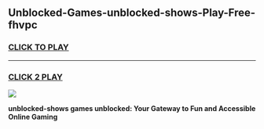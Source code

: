 
## Unblocked-Games-unblocked-shows-Play-Free-fhvpc
<h3>
<a href="https://premium76.site?title=unblocked-shows&ref=12A">CLICK TO PLAY</a></h3>
<hr>

<h3>
<a href="https://premium76.site?title=unblocked-shows&ref=12A">CLICK 2 PLAY</a>
  
</h3>

<a href="https://premium76.site?title=unblocked-shows&ref=12A"><img src="https://clearcache.store/games.png"></a>


**unblocked-shows games unblocked: Your Gateway to Fun and Accessible Online Gaming**

